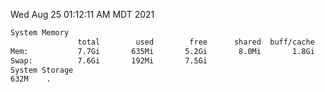 Wed Aug 25 01:12:11 AM MDT 2021
```bash
System Memory
               total        used        free      shared  buff/cache   available
Mem:           7.7Gi       635Mi       5.2Gi       8.0Mi       1.8Gi       6.7Gi
Swap:          7.6Gi       192Mi       7.5Gi
System Storage
632M	.
```
